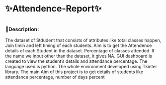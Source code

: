  # ✨Attendence-Report✨
#
### 📍Description:
The dataset of Stdudent that consists of attributes like total classes happen, Join timin and left timing of each students. Aim is to get the Attendence details of each Student in the dataset. Percentage of classes attended. If the name we input other than the dataset, it gives NA.
GUI dashboard is created to view the student’s details and attendance percentage. 
The language used is python.
The whole environment developed using Tkinter library.
The main Aim of this project is to get details of students like attendance percentage, number of days percent
